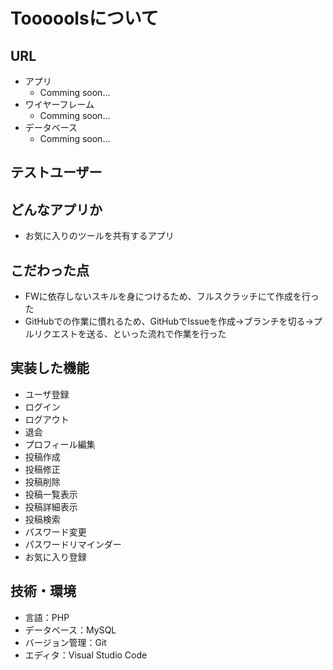 # Tooooolsについて

## URL
- アプリ
  - Comming soon...
- ワイヤーフレーム
  - Comming soon...
- データベース
  - Comming soon...

## テストユーザー


## どんなアプリか
- お気に入りのツールを共有するアプリ

## こだわった点
- FWに依存しないスキルを身につけるため、フルスクラッチにて作成を行った
- GitHubでの作業に慣れるため、GitHubでIssueを作成→ブランチを切る→プルリクエストを送る、といった流れで作業を行った

## 実装した機能
- ユーザ登録
- ログイン
- ログアウト
- 退会
- プロフィール編集
- 投稿作成
- 投稿修正
- 投稿削除
- 投稿一覧表示
- 投稿詳細表示
- 投稿検索
- パスワード変更
- パスワードリマインダー
- お気に入り登録

## 技術・環境
- 言語：PHP
- データベース：MySQL
- バージョン管理：Git
- エディタ：Visual Studio Code
